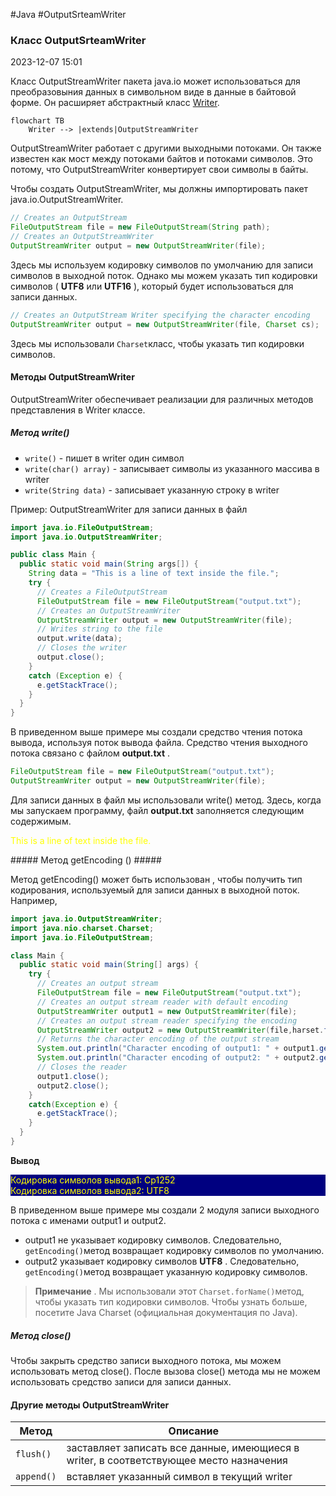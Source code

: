 #Java #OutputSrteamWriter
### Класс OutputSrteamWriter ###

2023-12-07 15:01

Класс OutputStreamWriter пакета java.io может использоваться для преобразовыния данных в символьном виде в данные в байтовой форме. 
Он расширяет абстрактный класс [Writer](Writer).
```mermaid
flowchart TB
    Writer --> |extends|OutputStreamWriter
```
OutputStreamWriter работает с другими выходными потоками. Он также известен как мост между потоками байтов и потоками символов. Это потому, что OutputStreamWriter конвертирует свои символы в байты.

Чтобы создать OutputStreamWriter, мы должны импортировать пакет java.io.OutputStreamWriter.
```java
// Creates an OutputStream
FileOutputStream file = new FileOutputStream(String path); 
// Creates an OutputStreamWriter
OutputStreamWriter output = new OutputStreamWriter(file); 
```
Здесь мы используем кодировку символов по умолчанию для записи символов в выходной поток. Однако мы можем указать тип кодировки символов ( **UTF8** или **UTF16** ), который будет использоваться для записи данных.
```java
// Creates an OutputStream Writer specifying the character encoding 
OutputStreamWriter output = new OutputStreamWriter(file, Charset cs); 
```
Здесь мы использовали `Charset`класс, чтобы указать тип кодировки символов.
#### Методы OutputStreamWriter ####

OutputStreamWriter обеспечивает реализации для различных методов представления в Writer классе.
##### Метод write() #####

- `write()` - пишет в writer один символ
- `write(char() array)` - записывает символы из указанного массива в writer
- `write(String data)` - записывает указанную строку в writer

Пример: OutputStreamWriter для записи данных в файл
```java
import java.io.FileOutputStream;
import java.io.OutputStreamWriter;

public class Main {
  public static void main(String args[]) {
    String data = "This is a line of text inside the file.";
    try {
      // Creates a FileOutputStream
      FileOutputStream file = new FileOutputStream("output.txt");
      // Creates an OutputStreamWriter
      OutputStreamWriter output = new OutputStreamWriter(file);
      // Writes string to the file
      output.write(data);
      // Closes the writer
      output.close();
    }
    catch (Exception e) {
      e.getStackTrace();
    }
  }
}
```
В приведенном выше примере мы создали средство чтения потока вывода, используя поток вывода файла. Средство чтения выходного потока связано с файлом **output.txt** .
```java
FileOutputStream file = new FileOutputStream("output.txt");
OutputStreamWriter output = new OutputStreamWriter(file);
```
Для записи данных в файл мы использовали write() метод.
Здесь, когда мы запускаем программу, файл **output.txt** заполняется следующим содержимым.
<p style="color: yellow">This is a line of text inside the file.</p>
##### Метод getEncoding () #####

Метод getEncoding() может быть использован , чтобы получить тип кодирования, используемый для записи данных в выходной поток. Например,
```java
import java.io.OutputStreamWriter;
import java.nio.charset.Charset;
import java.io.FileOutputStream;

class Main {
  public static void main(String[] args) {
    try {
      // Creates an output stream
      FileOutputStream file = new FileOutputStream("output.txt");
      // Creates an output stream reader with default encoding
      OutputStreamWriter output1 = new OutputStreamWriter(file);
      // Creates an output stream reader specifying the encoding
      OutputStreamWriter output2 = new OutputStreamWriter(file,harset.forName("UTF8"));
      // Returns the character encoding of the output stream
      System.out.println("Character encoding of output1: " + output1.getEncoding());
      System.out.println("Character encoding of output2: " + output2.getEncoding());
      // Closes the reader
      output1.close();
      output2.close();
    }
    catch(Exception e) {
      e.getStackTrace();
    }
  }
}
```
**Вывод**
<p style="background-color: navy; color: yellow">Кодировка символов вывода1: Cp1252<br> Кодировка символов вывода2: UTF8</p>
В приведенном выше примере мы создали 2 модуля записи выходного потока с именами output1 и output2.

- output1 не указывает кодировку символов. Следовательно, `getEncoding()`метод возвращает кодировку символов по умолчанию.
- output2 указывает кодировку символов **UTF8** . Следовательно, `getEncoding()`метод возвращает указанную кодировку символов.

>**Примечание** . Мы использовали этот `Charset.forName()`метод, чтобы указать тип кодировки символов. Чтобы узнать больше, посетите Java Charset (официальная документация по Java).

##### Метод close() #####

Чтобы закрыть средство записи выходного потока, мы можем использовать  метод close(). После вызова close() метода мы не можем использовать средство записи для записи данных.
#### Другие методы OutputStreamWriter

|Метод|Описание|
|---|---|
|`flush()`|заставляет записать все данные, имеющиеся в writer, в соответствующее место назначения|
|`append()`|вставляет указанный символ в текущий writer|

